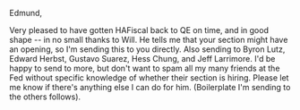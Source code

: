 Edmund,

Very pleased to have gotten HAFiscal back to QE on time, and in good shape -- in no small thanks to Will.  He tells me that your section might have an opening, so I'm sending this to you directly.  Also sending to Byron Lutz, Edward Herbst, Gustavo Suarez, Hess Chung, and Jeff Larrimore.  I'd be happy to send to more, but don't want to spam all my many friends at the Fed without specific knowledge of whether their section is hiring.  Please let me know if there's anything else I can do for him. (Boilerplate I'm sending to the others follows).

